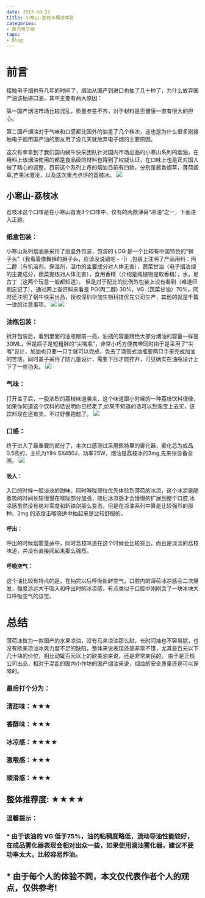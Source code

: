 ```yaml
---
date: 2017-10-22
title: 小寒山-荔枝冰烟油体验
categories:
- 蒸汽电子烟
tags:
- Blog
---
```


# 前言

接触电子烟也有几年的时间了，烟油从国产到进口也抽了几十种了，为什么放弃国产油该抽进口油，其中主要有两大原因：

第一国产烟油市场比较混乱，质量参差不齐，对于材料是否健康一直有很大的担心。

第二国产烟油对于气味和口感都比国外的油差了几个档次，这也是为什么很多刚接触电子烟用国产油的朋友用了没几天就放弃电子烟的主要原因。

这次有幸拿到了我们国内蜗牛快采团队针对国内市场出品的小寒山系列的烟油，在用料上该烟油使用的都是食品级的材料也得到了权威认证，在口味上也是正对国人做了精心的调整。目前这个系列上市的烟油目前有四款，分别是酱香烟草，薄荷烟草,芒果冰激凌，以及这次重点点评的荔枝冰。
![](//ata2-img.cn-hangzhou.img-pub.aliyun-inc.com/0a7e9e3e1db2ac18fd5551bd1c039e8b.png)


## 小寒山-荔枝冰

荔枝冰这个口味是在小寒山首发4个口味中，仅有的两款薄荷“凉油“之一，下面进入正题。

### 纸盒包装：

小寒山系列烟油是采用了纸盒外包装，包装的 LOG 是一个比较有中国特色的“狮子头”（我看着像舞狮的狮子头，应该没说错吧 - -|）,包装上注明了产品用料：丙二醇（有机溶剂，保湿剂，湿巾的主要成分对人体无害），蔬菜甘油（电子烟法烟的主要成分，蔬菜提炼对人体无害），食用香精（介绍是纯植物提取香精），水，尼古丁（这两个玩意一般都知道）。
但是对于配比的比例外包装上没有看到（难道印刷忘记了），通过网上查资料来看是 PG(丙二醇) 30%，VG（蔬菜甘油）70%。同时还注明了蜗牛快采出品，授权深圳华加生物科技优先公司生产，其他的就是千篇一律的注意事项。
![](//ata2-img.cn-hangzhou.img-pub.aliyun-inc.com/a24821a2f9df13aea28b12a1902b3eb4.JPG)
![](//ata2-img.cn-hangzhou.img-pub.aliyun-inc.com/540e7fb3a75e63270f864ad9cc3483a8.JPG)

### 油瓶包装：

拆开包装后，看到里面的油瓶眼前一亮，油瓶的容量跟绝大部分烟油的容量一样是30ML，但是瓶子是短粗胖的“尖嘴瓶”，非常小巧方便携带同时由于是采用了“尖嘴”设计，加油也只要一只手就可以完成，免去了滴管式油瓶要两只手来完成加油的苦恼，同时盖子采用了防儿童设计，需要下压才能拧开，可见确实在油瓶设计上下了一些功夫。
![](//ata2-img.cn-hangzhou.img-pub.aliyun-inc.com/6855af604ce866cfd208c3cc02fef6bb.JPG)

### 气味：
打开盖子后，一股浓烈的荔枝味道袭来，这个味道跟小时候的一种荔枝饮料很像，如果你知道这个饮料的话说明你已经老了,如果不知道的话可以到淘宝上去买，该饮料现在还有卖，不过好像跑题了。
![](//ata2-img.cn-hangzhou.img-pub.aliyun-inc.com/36a01c41633edf75672625a66344050a.jpg)

### 口感：
终于进入了最重要的部分了，本次口感测试采用佩特里的雾化器，雾化芯为成品0.5欧的，主机为YiHi SX450J，功率25W，烟油是荔枝冰的3mg,先来张设备全照。
![](//ata2-img.cn-hangzhou.img-pub.aliyun-inc.com/c0d48a8e008fe14085f5f13c4df4f1aa.JPG)


#### 吸入：
入口的时候一股淡淡的甜味，同时喉咙部位优先体验到薄荷的冰凉，这个冰凉是随着吸的时间长短慢慢在喉咙部分加强，随后冰凉感才会慢慢的扩展到整个口腔,冰凉感虽然没有绝对零度和斩铁剑那么变态，但是在凉油系列中算是比较强烈的那种。3mg 的浓度击喉感适中抽起来是比较舒服的。

#### 呼出：
呼出的时候烟雾量适中，同时荔枝味道在这个时候会比较突出，而且是淡淡的荔枝味道，并没有直接闻起来那么强烈。

#### 呼吸空气：
这个油比较有特点的是，在抽完以后呼吸新鲜空气，口腔内的薄荷冰凉感会二次爆发，强度远远大于吸入和呼出时的冰凉感，有点类似于口腔中刚刚含了一块冰块大口呼吸空气的该觉。

# 总结
薄荷冰做为一款国产的水果凉油，没有马来凉油那么甜，长时间抽也不容易腻，也没有欧美凉油冰爽力度不足的缺陷，整体来说表现还是非常不错，尤其是百元以下几十块的价位，相比动辄百元以上的欧美油来说，还是非常亲民的。
由于是正规公司出品，相对于混乱的国内小作坊的国产烟油来说，烟油的安全质量还是可以保障的。

### 最后打个分为：
### 清甜味：★★★
### 香醇味：★★★
### 冰凉感：★★★★
### 激喉感：★★★
### 顺滑感：★★★ 

## 整体推荐度: ★★★★
### 温馨提示：
### * 由于该油的 VG 低于75%，油的粘稠度略低，流动导油性能较好，在成品雾化器表现会相对出众一些，如果使用滴油雾化器，建议不要功率太大，比较容易炸油。
##  * 由于每个人的体验不同，本文仅代表作者个人的观点，仅供参考!

